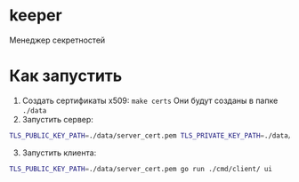# keeper
Менеджер секретностей

# Как запустить

1. Создать сертификаты x509: `make certs`
    Они будут созданы в папке `./data`
2. Запустить сервер:
```bash
TLS_PUBLIC_KEY_PATH=./data/server_cert.pem TLS_PRIVATE_KEY_PATH=./data/server_key.pem go run ./cmd/server/
```
3. Запустить клиента:
```bash
TLS_PUBLIC_KEY_PATH=./data/server_cert.pem go run ./cmd/client/ ui
```